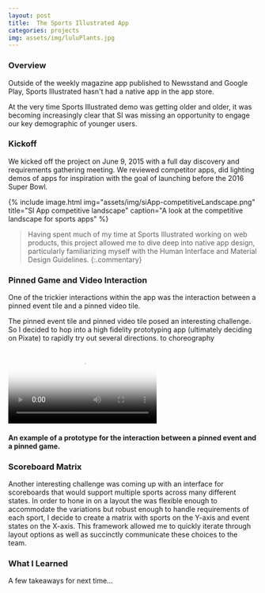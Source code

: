 ```yaml
---
layout: post
title:  The Sports Illustrated App
categories: projects
img: assets/img/luluPlants.jpg
---
```


### Overview


Outside of the weekly magazine app published to Newsstand and Google Play, Sports Illustrated hasn't had a native app in the app store.

At the very time Sports Illustrated demo was getting older and older, it was becoming increasingly clear that SI was missing an opportunity to engage our key demographic of younger users.


### Kickoff

We kicked off the project on June 9, 2015 with a full day discovery and requirements gathering meeting. We reviewed competitor apps, did lighting demos of apps for inspiration with the goal of launching before the 2016 Super Bowl.

{% include image.html img="assets/img/siApp-competitiveLandscape.png" title="SI App competitive landscape" caption="A look at the competitive landscape for sports apps" %}


> Having spent much of my time at Sports Illustrated working on web products, this project allowed me to dive deep into native app design, particularly familiarizing myself with the Human Interface and Material Design Guidelines.
{:.commentary}

### Pinned Game and Video Interaction

One of the trickier interactions within the app was the interaction between a pinned event tile and a pinned video tile.

The pinned event tile and pinned video tile posed an interesting challenge. So I decided to hop into a high fidelity prototyping app (ultimately deciding on Pixate) to rapidly try out several directions.  to choreography

<video class="screencap" src="/assets/videos/pinnedEventAndVideo.mp4" poster="/assets/img/pinnedEventAndVideoPoster.png" loop controls></video>
<h4 class="caption">An example of a prototype for the interaction between a pinned event and a pinned game.</h4>

### Scoreboard Matrix
Another interesting challenge was coming up with an interface for scoreboards that would support multiple sports across many different states. In order to hone in on a layout the was flexible enough to accommodate the variations but robust enough to handle requirements of each sport, I decide to create a matrix with sports on the Y-axis and event states on the X-axis. This framework allowed me to quickly iterate through layout options as well as succinctly communicate these choices to the team.

### What I Learned
A few takeaways for next time…
